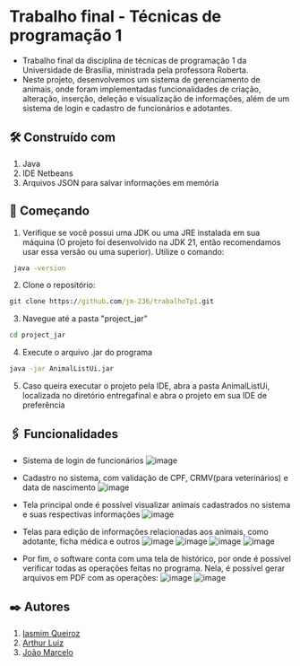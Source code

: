# Trabalho final - Técnicas de programação 1
* Trabalho final da disciplina de técnicas de programação 1 da Universidade de Brasília, ministrada pela professora Roberta.
* Neste projeto, desenvolvemos um sistema de gerenciamento de animais, onde foram implementadas funcionalidades de criação, alteração, inserção, deleção e visualização de informações, além de um sistema de login e cadastro de funcionários e adotantes.

## 🛠️ Construído com

1. Java
2. IDE Netbeans
3. Arquivos JSON para salvar informações em memória

## 🚀 Começando

1. Verifique se você possui uma JDK ou uma JRE instalada em sua máquina (O projeto foi desenvolvido na JDK 21, então recomendamos usar essa versão ou uma superior). Utilize o comando:
 
```cmd
 java -version
```

 2. Clone o repositório:
```cmd
git clone https://github.com/jm-236/trabalhoTp1.git
```
 3. Navegue até a pasta "project_jar"
 ```cmd
cd project_jar
```
 4. Execute o arquivo .jar do programa
```cmd
java -jar AnimalListUi.jar
```
5. Caso queira executar o projeto pela IDE, abra a pasta AnimalListUi, localizada no diretório entregafinal e abra o projeto em sua IDE de preferência

## 🖇️ Funcionalidades

* Sistema de login de funcionários
![image](https://github.com/user-attachments/assets/17cc3411-f370-4856-ba5e-e7a6d8799a4c)

* Cadastro no sistema, com validação de CPF, CRMV(para veterinários) e data de nascimento
![image](https://github.com/user-attachments/assets/5c7a7ad2-6183-4f71-9bfc-1de992c931d5)

* Tela principal onde é possível visualizar animais cadastrados no sistema e suas respectivas informações
![image](https://github.com/user-attachments/assets/e337d45f-37df-4654-92e3-2c7537cb419d)

* Telas para edição de informações relacionadas aos animais, como adotante, ficha médica e outros
![image](https://github.com/user-attachments/assets/d6b6df75-ae8d-4f1a-b0d0-76007623fd6f)
![image](https://github.com/user-attachments/assets/7cf111c2-91b6-4cc9-9f55-1f68d71c1981)
![image](https://github.com/user-attachments/assets/171fa71b-0ebd-4f62-a4c0-b2cbded28481)
![image](https://github.com/user-attachments/assets/c1d0d626-110c-431b-80cb-b78f0d8967a7)

* Por fim, o software conta com uma tela de histórico, por onde é possível verificar todas as operações feitas no programa. Nela, é possível gerar arquivos em PDF com as operações:
![image](https://github.com/user-attachments/assets/bc25997a-013c-4620-b134-81ca7bb3c960)
![image](https://github.com/user-attachments/assets/4fbe965c-dfdc-4414-bdbf-2beec6551c6a)

## ✒️ Autores

1. [Iasmim Queiroz](https://github.com/iasmimqf)
2. [Arthur Luiz](https://github.com/The3rdMega)
3. [João Marcelo](https://github.com/jm-236)
